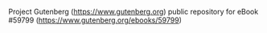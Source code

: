 Project Gutenberg (https://www.gutenberg.org) public repository for
eBook #59799 (https://www.gutenberg.org/ebooks/59799)

